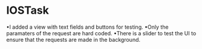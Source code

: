 # IOSTask
•I added a view with text fields and buttons for testing.
•Only the paramaters of the request are hard coded.
•There is a slider to test the UI to ensure that the requests are made in the background.
